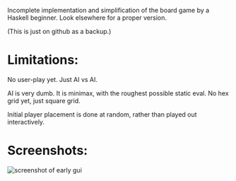 Incomplete implementation and simplification of the board game
by a Haskell beginner.  Look elsewhere for a proper version.

(This is just on github as a backup.)

Limitations:
============

No user-play yet.  Just AI vs AI.

AI is very dumb.  It is minimax, with the roughest possible static eval.
No hex grid yet, just square grid.

Initial player placement is done at random, rather than played out interactively.

Screenshots:
============
![screenshot of early gui](htmfgame/blob/master/screenshots/first_gui.png)

